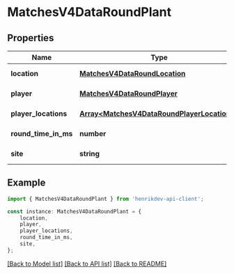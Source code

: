 # MatchesV4DataRoundPlant


## Properties

Name | Type | Description | Notes
------------ | ------------- | ------------- | -------------
**location** | [**MatchesV4DataRoundLocation**](MatchesV4DataRoundLocation.md) |  | [default to undefined]
**player** | [**MatchesV4DataRoundPlayer**](MatchesV4DataRoundPlayer.md) |  | [default to undefined]
**player_locations** | [**Array&lt;MatchesV4DataRoundPlayerLocations&gt;**](MatchesV4DataRoundPlayerLocations.md) |  | [default to undefined]
**round_time_in_ms** | **number** |  | [default to undefined]
**site** | **string** |  | [default to undefined]

## Example

```typescript
import { MatchesV4DataRoundPlant } from 'henrikdev-api-client';

const instance: MatchesV4DataRoundPlant = {
    location,
    player,
    player_locations,
    round_time_in_ms,
    site,
};
```

[[Back to Model list]](../README.md#documentation-for-models) [[Back to API list]](../README.md#documentation-for-api-endpoints) [[Back to README]](../README.md)
